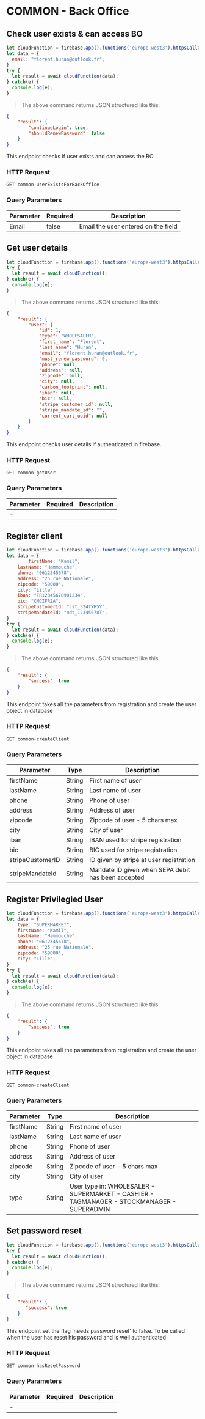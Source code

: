 # COMMON - Back Office

## Check user exists & can access BO

```javascript
let cloudFunction = firebase.app().functions('europe-west3').httpsCallable('common-userExistsForBackOffice');
let data = {
  email: "florent.huran@outlook.fr",
}
try {
  let result = await cloudFunction(data);
} catch(e) {
  console.log(e);
}
```

> The above command returns JSON structured like this:

```json
{
    "result": {
        "continueLogin": true,
        "shouldRenewPassword": false
    }
}
```

This endpoint checks if user exists and can access the BO.

### HTTP Request

`GET common-userExistsForBackOffice`

### Query Parameters

| Parameter | Required | Description                         |
| --------- | -------- | ----------------------------------- |
| Email     | false    | Email the user entered on the field |



## Get user details

```javascript
let cloudFunction = firebase.app().functions('europe-west3').httpsCallable('common-getUser');
try {
  let result = await cloudFunction();
} catch(e) {
  console.log(e);
}
```

> The above command returns JSON structured like this:

```json
{
    "result": {
        "user": {
            "id": 1,
            "type": "WHOLESALER",
            "first_name": "Florent",
            "last_name": "Huran",
            "email": "florent.huran@outlook.fr",
            "must_renew_password": 0,
            "phone": null,
            "address": null,
            "zipcode": null,
            "city": null,
            "carbon_footprint": null,
            "iban": null,
            "bic": null,
            "stripe_customer_id": null,
            "stripe_mandate_id": "",
            "current_cart_uuid": null
        }
    }
}
```

This endpoint checks user details if authenticated in firebase.

### HTTP Request

`GET common-getUser`

### Query Parameters

| Parameter | Required | Description |
| --------- | -------- | ----------- |
| -         |          |             |



## Register client

```javascript
let cloudFunction = firebase.app().functions('europe-west3').httpsCallable('common-createClient');
let data = {
		firstName: "Kamil",
    lastName: "Hammouche",
    phone: "0612345678",
    address: "25 rue Nationale",
    zipcode: "59000",
    city: "Lille",
    iban: "FR12345678901234",
    bic: "CMCIFR2A",
    stripeCustomerId: "cst_324TYH5Y",
    stripeMandateId: "mdt_12345678T",
}
try {
  let result = await cloudFunction(data);
} catch(e) {
  console.log(e);
}
```

> The above command returns JSON structured like this:

```json
{
    "result": {
        "success": true
    }
}
```

This endpoint takes all the parameters from registration and create the user object in database

### HTTP Request

`GET common-createClient`

### Query Parameters

| Parameter        | Type   | Description                                        |
| ---------------- | ------ | -------------------------------------------------- |
| firstName        | String | First name of user                                 |
| lastName         | String | Last name of user                                  |
| phone            | String | Phone of user                                      |
| address          | String | Address of user                                    |
| zipcode          | String | Zipcode of user - 5 chars max                      |
| city             | String | City of user                                       |
| iban             | String | IBAN used for stripe registration                  |
| bic              | String | BIC used for stripe registration                   |
| stripeCustomerID | String | ID given by stripe at user registration            |
| stripeMandateId  | String | Mandate ID given when SEPA debit has been accepted |



## Register Privilegied User

```javascript
let cloudFunction = firebase.app().functions('europe-west3').httpsCallable('common-createElevatedUser');
let data = {
    type: "SUPERMARKET",
    firstName: "Kamil",
    lastName: "Hammouche",
    phone: "0612345678",
    address: "25 rue Nationale",
    zipcode: "59000",
    city: "Lille",
}
try {
  let result = await cloudFunction(data);
} catch(e) {
  console.log(e);
}
```

> The above command returns JSON structured like this:

```json
{
    "result": {
        "success": true
    }
}
```

This endpoint takes all the parameters from registration and create the user object in database

### HTTP Request

`GET common-createClient`

### Query Parameters

| Parameter | Type   | Description                                                  |
| --------- | ------ | ------------------------------------------------------------ |
| firstName | String | First name of user                                           |
| lastName  | String | Last name of user                                            |
| phone     | String | Phone of user                                                |
| address   | String | Address of user                                              |
| zipcode   | String | Zipcode of user - 5 chars max                                |
| city      | String | City of user                                                 |
| type      | String | User type in: WHOLESALER - SUPERMARKET - CASHIER - TAGMANAGER - STOCKMANAGER - SUPERADMIN |



## Set password reset

```javascript
let cloudFunction = firebase.app().functions('europe-west3').httpsCallable('common-hasResetPassword');
try {
  let result = await cloudFunction();
} catch(e) {
  console.log(e);
}
```

> The above command returns JSON structured like this:

```json
{
    "result": {
       "success": true
    }
}
```

This endpoint set the flag 'needs password reset' to false. To be called when the user has reset his password and is well authenticated

### HTTP Request

`GET common-hasResetPassword`

### Query Parameters

| Parameter | Required | Description |
| --------- | -------- | ----------- |
| -         |          |             |

